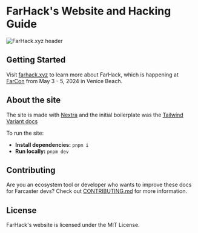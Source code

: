 # FarHack's Website and Hacking Guide

![FarHack.xyz header](https://i.imgur.com/YOucFuO.png)

## Getting Started

Visit [farhack.xyz](https://farhack.xyz) to learn more about FarHack, which is happening at [FarCon](https://farcon.xyz) from May 3 - 5, 2024 in Venice Beach.

## About the site

The site is made with [Nextra](https://nextra.site/) and the initial boilerplate was the [Tailwind Variant docs](https://github.com/nextui-org/tailwind-variants-docs)

To run the site:
- **Install dependencies:** `pnpm i`
- **Run locally:** `pnpm dev`

## Contributing

Are you an ecosystem tool or developer who wants to improve these docs for Farcaster devs?
Check out [CONTRIBUTING.md](CONTRIBUTING.md) for more information.


## License

FarHack's website is licensed under the MIT License.